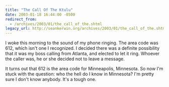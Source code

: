 ```yaml
---
title: "The Call Of The Ktulu"
date: 2003-01-18 16:44:00 -0500
redirect_from:
  - /archives/2003/01/the_call_of_the.shtml
legacy_url: http://seankerwin.org/archives/2003/01/the_call_of_the.shtml
---
```

I woke this morning to the sound of my phone ringing. The area code was 612, which isn't one I recognized. I decided there was a definite possibility that it was my boss calling from Atlanta, and elected to let it ring. Whoever the caller was, he or she decided not to leave a message.

It turns out that 612 is the area code for Minneapolis, Minnesota. So now I'm stuck with the question: who the hell do I know in Minnesota? I'm pretty sure I don't know anybody. It's a tough one.
